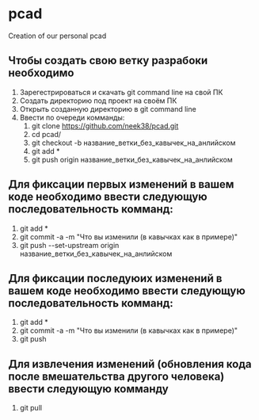 # pcad
Creation of our personal pcad

## Чтобы создать свою ветку разрабоки необходимо
1. Зарегестрироваться и скачать git command line на свой ПК
2. Создать директорию под проект на своём ПК
3. Открыть созданную директорию в git command line
4. Ввести по очереди комманды:
   1. git clone https://github.com/neek38/pcad.git
   2. cd pcad/
   3. git checkout -b название_ветки_без_кавычек_на_анлийском
   4. git add *
   5. git push origin название_ветки_без_кавычек_на_анлийском

## Для фиксации первых изменений в вашем коде необходимо ввести следующую последовательность комманд:
   1. git add *
   2. git commit -a -m "Что вы изменили (в кавычках как в примере)"
   3. git push --set-upstream origin название_ветки_без_кавычек_на_анлийском

## Для фиксации последуюих изменений в вашем коде необходимо ввести следующую последовательность комманд:
   1. git add *
   2. git commit -a -m "Что вы изменили (в кавычках как в примере)"
   3. git push

## Для извлечения изменений (обновления кода после вмешательства другого человека) ввести следующую комманду
   1. git pull
